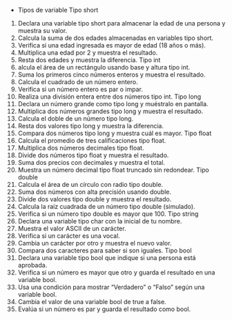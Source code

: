 * Tipos de variable
Tipo short
1. Declara una variable tipo short para almacenar la edad de una persona y muestra su valor.
2. Calcula la suma de dos edades almacenadas en variables tipo short.
3. Verifica si una edad ingresada es mayor de edad (18 años o más).
4. Multiplica una edad por 2 y muestra el resultado.
5. Resta dos edades y muestra la diferencia.
Tipo int
6. alcula el área de un rectángulo usando base y altura tipo int.
7. Suma los primeros cinco números enteros y muestra el resultado.
8. Calcula el cuadrado de un número entero.
9. Verifica si un número entero es par o impar.
10. Realiza una división entera entre dos números tipo int.
Tipo long
11. Declara un número grande como tipo long y muéstralo en pantalla.
12. Multiplica dos números grandes tipo long y muestra el resultado.
13. Calcula el doble de un número tipo long.
14. Resta dos valores tipo long y muestra la diferencia.
15. Compara dos números tipo long y muestra cuál es mayor.
Tipo float
16. Calcula el promedio de tres calificaciones tipo float.
17. Multiplica dos números decimales tipo float.
18. Divide dos números tipo float y muestra el resultado.
19. Suma dos precios con decimales y muestra el total.
20. Muestra un número decimal tipo float truncado sin redondear.
Tipo double
21. Calcula el área de un círculo con radio tipo double.
22. Suma dos números con alta precisión usando double.
23. Divide dos valores tipo double y muestra el resultado.
24. Calcula la raíz cuadrada de un número tipo double (simulado).
25. Verifica si un número tipo double es mayor que 100.
Tipo string
26. Declara una variable tipo char con la inicial de tu nombre.
27. Muestra el valor ASCII de un carácter.
28. Verifica si un carácter es una vocal.
29. Cambia un carácter por otro y muestra el nuevo valor.
30. Compara dos caracteres para saber si son iguales.
Tipo bool
31. Declara una variable tipo bool que indique si una persona está aprobada.
32. Verifica si un número es mayor que otro y guarda el resultado en una variable bool.
33. Usa una condición para mostrar “Verdadero” o “Falso” según una variable bool.
34. Cambia el valor de una variable bool de true a false.
35. Evalúa si un número es par y guarda el resultado como bool.
